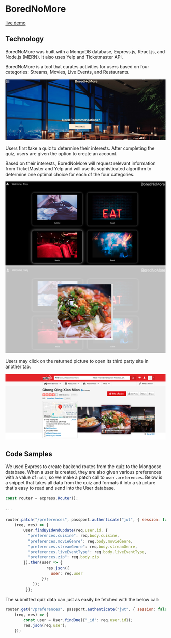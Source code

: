 # BoredNoMore
[live demo](https://borednomore.herokuapp.com/#/)

## Technology
BoredNoMore was built with a MongoDB database, Express.js, React.js, and Node.js (MERN). It also uses Yelp and Ticketmaster API.

BoredNoMore is a tool that curates activities for users based on four categories: Streams, Movies, Live Events, and Restaurants.

![Homepage](picture.png "Homepage")

Users first take a quiz to determine their interests. After completing the quiz, users are given the option to create an account.

Based on their interests, BoredNoMore will request relevant information from TicketMaster and Yelp and will use its sophisticated algorithm to determine one optimal choice for each of the four categories.



![Categories](picture1.png "Categories")
![Results](picture2.png "Results")

Users may click on the returned picture to open its third party site in another tab.

![Yelp](picture3.png "Yelp")

## Code Samples
We used Express to create backend routes from the quiz to the Mongoose database. When a user is created, they are also given various preferences with a value of `null`, so we make a patch call to `user.preferences`. Below is a snippet that takes all data from the quiz and formats it into a structure that's easy to read and send into the User database.

```javascript
const router = express.Router();

...

router.patch("/preferences", passport.authenticate("jwt", { session: false }),
    (req, res) => {
        User.findByIdAndUpdate(req.user.id, {
          "preferences.cuisine": req.body.cuisine,
          "preferences.movieGenre": req.body.movieGenre,
          "preferences.streamGenre": req.body.streamGenre,
          "preferences.liveEventType": req.body.liveEventType,
          "preferences.zip": req.body.zip
        }).then(user => {
                  res.json({
                    user: req.user
                });
            });
         });
```
The submitted quiz data can just as easily be fetched with the below call:

```javascript
router.get("/preferences", passport.authenticate("jwt", { session: false }),
    (req, res) => {
        const user = User.findOne({"_id": req.user.id});
        res.json(req.user);
    });
```